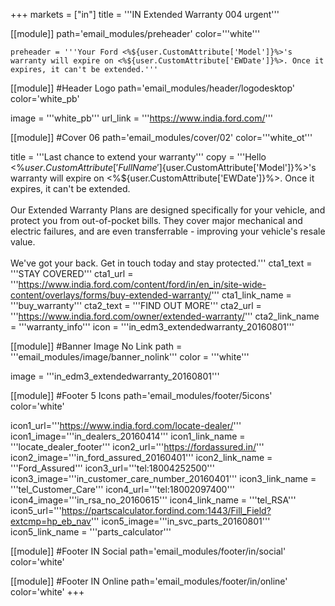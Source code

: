 +++
markets = ["in"]
title = '''IN Extended Warranty 004 urgent'''

[[module]]
path='email_modules/preheader'
color='''white'''

	preheader = '''Your Ford <%${user.CustomAttribute['Model']}%>'s warranty will expire on <%${user.CustomAttribute['EWDate']}%>. Once it expires, it can't be extended.'''

[[module]] #Header Logo
path='email_modules/header/logodesktop'
color='white_pb'

  image = '''white_pb'''
  url_link = '''https://www.india.ford.com/'''

[[module]] #Cover 06
path='email_modules/cover/02'
color='''white_ot'''

  title = '''Last chance to extend your warranty'''
  copy = '''Hello <%${user.CustomAttribute['FullName']}%><br /><br />Your Ford <%${user.CustomAttribute['Model']}%>'s warranty will expire on <%${user.CustomAttribute['EWDate']}%>. Once it expires, it can't be extended.<br /><br />Our Extended Warranty Plans are designed specifically for your vehicle, and protect you from out-of-pocket bills. They cover major mechanical and electric failures, and are even transferrable - improving your vehicle's resale value.<br /><br />We've got your back. Get in touch today and stay protected.'''
  cta1_text = '''STAY COVERED'''
  cta1_url = '''https://www.india.ford.com/content/ford/in/en_in/site-wide-content/overlays/forms/buy-extended-warranty/'''
  cta1_link_name = '''buy_warranty'''
  cta2_text = '''FIND OUT MORE'''
  cta2_url = '''https://www.india.ford.com/owner/extended-warranty/'''
  cta2_link_name = '''warranty_info'''
  icon = '''in_edm3_extendedwarranty_20160801'''

[[module]] #Banner Image No Link
path = '''email_modules/image/banner_nolink'''
color = '''white'''

  image = '''in_edm3_extendedwarranty_20160801'''

[[module]] #Footer 5 Icons
path='email_modules/footer/5icons'
color='white'

  icon1_url='''https://www.india.ford.com/locate-dealer/'''
  icon1_image='''in_dealers_20160414'''
  icon1_link_name = '''locate_dealer_footer'''
  icon2_url='''https://fordassured.in/'''
  icon2_image='''in_ford_assured_20160401'''
  icon2_link_name = '''Ford_Assured'''
  icon3_url='''tel:18004252500'''
  icon3_image='''in_customer_care_number_20160401'''
  icon3_link_name = '''tel_Customer_Care'''
  icon4_url='''tel:18002097400'''
  icon4_image='''in_rsa_no_20160615'''
  icon4_link_name = '''tel_RSA'''
  icon5_url='''https://partscalculator.fordind.com:1443/Fill_Field?extcmp=hp_eb_nav'''
  icon5_image='''in_svc_parts_20160801'''
  icon5_link_name = '''parts_calculator'''
    
[[module]] #Footer IN Social
path='email_modules/footer/in/social'
color='white'

[[module]] #Footer IN Online
path='email_modules/footer/in/online'
color='white'
+++